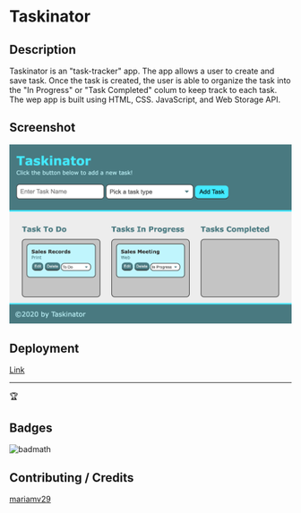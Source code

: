 # Taskinator

## Description 
Taskinator is an "task-tracker" app. The app allows a user to create and save task. Once the task is created, the user is able to organize the task into the "In Progress" or "Task Completed" colum to keep track to each task. The wep app is built using HTML, CSS. JavaScript, and Web Storage API. 

## Screenshot 
![Screenshot](./assets/images/task.jpg)

## Deployment

[Link](https://mariamv29.github.io/taskinator/)


---

🏆 
## Badges

![badmath](https://img.shields.io/github/languages/top/nielsenjared/badmath)




## Contributing / Credits

[mariamv29](https://github.com/mariamv29/README-generator.git)